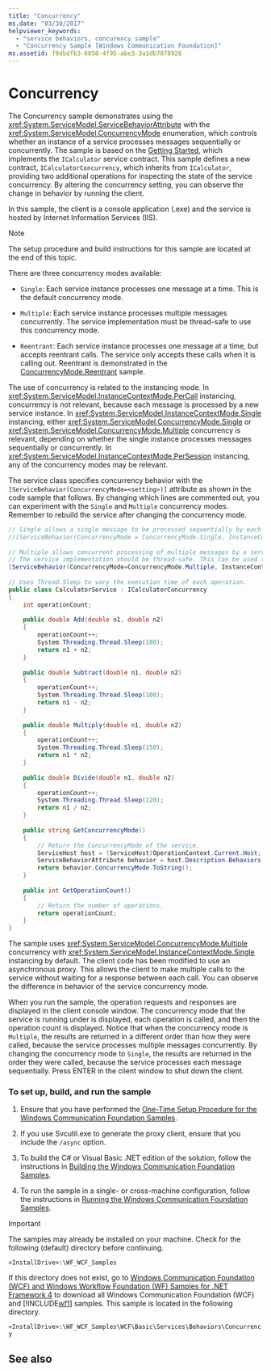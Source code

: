 ```yaml
---
title: "Concurrency"
ms.date: "03/30/2017"
helpviewer_keywords: 
  - "service behaviors, concurency sample"
  - "Concurrency Sample [Windows Communication Foundation]"
ms.assetid: f8dbdfb3-6858-4f95-abe3-3a1db7878926
---
```

# Concurrency
The Concurrency sample demonstrates using the <xref:System.ServiceModel.ServiceBehaviorAttribute> with the <xref:System.ServiceModel.ConcurrencyMode> enumeration, which controls whether an instance of a service processes messages sequentially or concurrently. The sample is based on the [Getting Started](../../../../docs/framework/wcf/samples/getting-started-sample.md), which implements the `ICalculator` service contract. This sample defines a new contract, `ICalculatorConcurrency`, which inherits from `ICalculator`, providing two additional operations for inspecting the state of the service concurrency. By altering the concurrency setting, you can observe the change in behavior by running the client.  
  
 In this sample, the client is a console application (.exe) and the service is hosted by Internet Information Services (IIS).  
  
> [!NOTE]
>  The setup procedure and build instructions for this sample are located at the end of this topic.  
  
 There are three concurrency modes available:  
  
-   `Single`: Each service instance processes one message at a time. This is the default concurrency mode.  
  
-   `Multiple`: Each service instance processes multiple messages concurrently. The service implementation must be thread-safe to use this concurrency mode.  
  
-   `Reentrant`: Each service instance processes one message at a time, but accepts reentrant calls. The service only accepts these calls when it is calling out. Reentrant is demonstrated in the [ConcurrencyMode.Reentrant](../../../../docs/framework/wcf/samples/concurrencymode-reentrant.md) sample.  
  
 The use of concurrency is related to the instancing mode. In <xref:System.ServiceModel.InstanceContextMode.PerCall> instancing, concurrency is not relevant, because each message is processed by a new service instance. In <xref:System.ServiceModel.InstanceContextMode.Single> instancing, either <xref:System.ServiceModel.ConcurrencyMode.Single> or <xref:System.ServiceModel.ConcurrencyMode.Multiple> concurrency is relevant, depending on whether the single instance processes messages sequentially or concurrently. In <xref:System.ServiceModel.InstanceContextMode.PerSession> instancing, any of the concurrency modes may be relevant.  
  
 The service class specifies concurrency behavior with the `[ServiceBehavior(ConcurrencyMode=<setting>)]` attribute as shown in the code sample that follows. By changing which lines are commented out, you can experiment with the `Single` and `Multiple` concurrency modes. Remember to rebuild the service after changing the concurrency mode.  
  
```csharp
// Single allows a single message to be processed sequentially by each service instance.  
//[ServiceBehavior(ConcurrencyMode = ConcurrencyMode.Single, InstanceContextMode = InstanceContextMode.Single)]  
  
// Multiple allows concurrent processing of multiple messages by a service instance.  
// The service implementation should be thread-safe. This can be used to increase throughput.  
[ServiceBehavior(ConcurrencyMode=ConcurrencyMode.Multiple, InstanceContextMode = InstanceContextMode.Single)]  
  
// Uses Thread.Sleep to vary the execution time of each operation.  
public class CalculatorService : ICalculatorConcurrency  
{  
    int operationCount;  
  
    public double Add(double n1, double n2)  
    {  
        operationCount++;  
        System.Threading.Thread.Sleep(180);  
        return n1 + n2;  
    }  
  
    public double Subtract(double n1, double n2)  
    {  
        operationCount++;  
        System.Threading.Thread.Sleep(100);  
        return n1 - n2;  
    }  
  
    public double Multiply(double n1, double n2)  
    {  
        operationCount++;  
        System.Threading.Thread.Sleep(150);  
        return n1 * n2;  
    }  
  
    public double Divide(double n1, double n2)  
    {  
        operationCount++;  
        System.Threading.Thread.Sleep(120);  
        return n1 / n2;  
    }  
  
    public string GetConcurrencyMode()  
    {     
        // Return the ConcurrencyMode of the service.  
        ServiceHost host = (ServiceHost)OperationContext.Current.Host;  
        ServiceBehaviorAttribute behavior = host.Description.Behaviors.Find<ServiceBehaviorAttribute>();  
        return behavior.ConcurrencyMode.ToString();  
    }  
  
    public int GetOperationCount()  
    {     
        // Return the number of operations.  
        return operationCount;  
    }  
}  
```  
  
 The sample uses <xref:System.ServiceModel.ConcurrencyMode.Multiple> concurrency with <xref:System.ServiceModel.InstanceContextMode.Single> instancing by default. The client code has been modified to use an asynchronous proxy. This allows the client to make multiple calls to the service without waiting for a response between each call. You can observe the difference in behavior of the service concurrency mode.  
  
 When you run the sample, the operation requests and responses are displayed in the client console window. The concurrency mode that the service is running under is displayed, each operation is called, and then the operation count is displayed. Notice that when the concurrency mode is `Multiple`, the results are returned in a different order than how they were called, because the service processes multiple messages concurrently. By changing the concurrency mode to `Single`, the results are returned in the order they were called, because the service processes each message sequentially. Press ENTER in the client window to shut down the client.  
  
### To set up, build, and run the sample  
  
1.  Ensure that you have performed the [One-Time Setup Procedure for the Windows Communication Foundation Samples](../../../../docs/framework/wcf/samples/one-time-setup-procedure-for-the-wcf-samples.md).  
  
2.  If you use Svcutil.exe to generate the proxy client, ensure that you include the `/async` option.  
  
3.  To build the C# or Visual Basic .NET edition of the solution, follow the instructions in [Building the Windows Communication Foundation Samples](../../../../docs/framework/wcf/samples/building-the-samples.md).  
  
4.  To run the sample in a single- or cross-machine configuration, follow the instructions in [Running the Windows Communication Foundation Samples](../../../../docs/framework/wcf/samples/running-the-samples.md).  
  
> [!IMPORTANT]
>  The samples may already be installed on your machine. Check for the following (default) directory before continuing.  
>   
>  `<InstallDrive>:\WF_WCF_Samples`  
>   
>  If this directory does not exist, go to [Windows Communication Foundation (WCF) and Windows Workflow Foundation (WF) Samples for .NET Framework 4](https://go.microsoft.com/fwlink/?LinkId=150780) to download all Windows Communication Foundation (WCF) and [!INCLUDE[wf1](../../../../includes/wf1-md.md)] samples. This sample is located in the following directory.  
>   
>  `<InstallDrive>:\WF_WCF_Samples\WCF\Basic\Services\Behaviors\Concurrency`  
  
## See also

